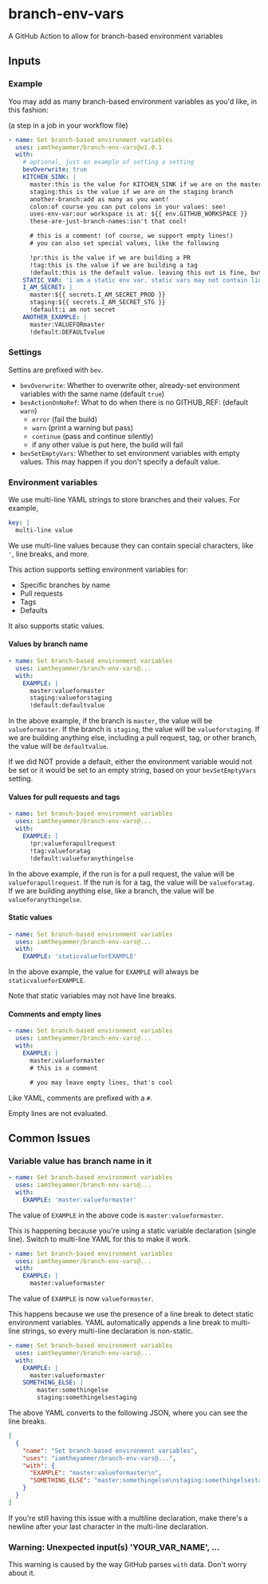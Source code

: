# branch-env-vars

A GitHub Action to allow for branch-based environment variables

## Inputs

### Example

You may add as many branch-based environment variables as you'd like, in this fashion:

(a step in a job in your workflow file)

```yaml
- name: Set branch-based environment variables
  uses: iamtheyammer/branch-env-vars@v1.0.1
  with:
    # optional, just an example of setting a setting
    bevOverwrite: true
    KITCHEN_SINK: |
      master:this is the value for KITCHEN_SINK if we are on the master branch
      staging:this is the value if we are on the staging branch
      another-branch:add as many as you want!
      colon:of course you can put colons in your values: see!
      uses-env-var:our workspace is at: ${{ env.GITHUB_WORKSPACE }}
      these-are-just-branch-names:isn't that cool!

      # this is a comment! (of course, we support empty lines!)
      # you can also set special values, like the following

      !pr:this is the value if we are building a PR
      !tag:this is the value if we are building a tag
      !default:this is the default value. leaving this out is fine, but the variable might be empty. see bevSetEmptyVars.
    STATIC_VAR: 'i am a static env var. static vars may not contain line breaks.'
    I_AM_SECRET: |
      master:${{ secrets.I_AM_SECRET_PROD }}
      staging:${{ secrets.I_AM_SECRET_STG }}
      !default:i am not secret
    ANOTHER_EXAMPLE: |
      master:VALUEFORmaster
      !default:DEFAULTvalue
```

### Settings

Settins are prefixed with `bev`.

- `bevOverwrite`: Whether to overwrite other, already-set environment variables with the same name (default `true`)
- `bevActionOnNoRef`: What to do when there is no GITHUB_REF: (default `warn`)
  - `error` (fail the build)
  - `warn` (print a warning but pass)
  - `continue` (pass and continue silently)
  - if any other value is put here, the build will fail
- `bevSetEmptyVars`: Whether to set environment variables with empty values. This may happen if you don't specify a default value.

### Environment variables

We use multi-line YAML strings to store branches and their values. For example,

```yaml
key: |
  multi-line value
```

We use multi-line values because they can contain special characters, like `'`, line breaks, and more.

This action supports setting environment variables for:

- Specific branches by name
- Pull requests
- Tags
- Defaults

It also supports static values.

#### Values by branch name

```yaml
- name: Set branch-based environment variables
  uses: iamtheyammer/branch-env-vars@...
  with:
    EXAMPLE: |
      master:valueformaster
      staging:valueforstaging
      !default:defaultvalue
```

In the above example, if the branch is `master`, the value will be `valueformaster`.
If the branch is `staging`, the value will be `valueforstaging`.
If we are building anything else, including a pull request, tag, or other branch, the value will be `defaultvalue`.

If we did NOT provide a default, either the environment variable would not be set or it would be set to an empty string, based on your `bevSetEmptyVars` setting.

#### Values for pull requests and tags

```yaml
- name: Set branch-based environment variables
  uses: iamtheyammer/branch-env-vars@...
  with:
    EXAMPLE: |
      !pr:valueforapullrequest
      !tag:valueforatag
      !default:valueforanythingelse
```

In the above example, if the run is for a pull request, the value will be `valueforapullrequest`.
If the run is for a tag, the value will be `valueforatag`.
If we are building anything else, like a branch, the value will be `valueforanythingelse`.

#### Static values

```yaml
- name: Set branch-based environment variables
  uses: iamtheyammer/branch-env-vars@...
  with:
    EXAMPLE: 'staticvalueforEXAMPLE'
```

In the above example, the value for `EXAMPLE` will always be `staticvalueforEXAMPLE`.

Note that static variables may not have line breaks.

#### Comments and empty lines

```yaml
- name: Set branch-based environment variables
  uses: iamtheyammer/branch-env-vars@...
  with:
    EXAMPLE: |
      master:valueformaster
      # this is a comment

      # you may leave empty lines, that's cool
```

Like YAML, comments are prefixed with a `#`.

Empty lines are not evaluated.

## Common Issues

### Variable value has branch name in it

```yaml
- name: Set branch-based environment variables
  uses: iamtheyammer/branch-env-vars@...
  with:
    EXAMPLE: 'master:valueformaster'
```

The value of `EXAMPLE` in the above code is `master:valueformaster`.

This is happening because you're using a static variable declaration (single line).
Switch to multi-line YAML for this to make it work.

```yaml
- name: Set branch-based environment variables
  uses: iamtheyammer/branch-env-vars@...
  with:
    EXAMPLE: |
      master:valueformaster
```

The value of `EXAMPLE` is now `valueformaster`.

This happens because we use the presence of a line break to detect static environment variables.
YAML automatically appends a line break to multi-line strings, so every multi-line declaration is non-static.

```yaml
- name: Set branch-based environment variables
  uses: iamtheyammer/branch-env-vars@...
  with:
    EXAMPLE: |
      master:valueformaster
    SOMETHING_ELSE: |
    	master:somethingelse
        staging:somethingelsestaging

```

The above YAML converts to the following JSON, where you can see the line breaks.

```json
[
  {
    "name": "Set branch-based environment variables",
    "uses": "iamtheyammer/branch-env-vars@...",
    "with": {
      "EXAMPLE": "master:valueformaster\n",
      "SOMETHING_ELSE": "master:somethingelse\nstaging:somethingelsestaging\n"
    }
  }
]
```

If you're still having this issue with a multiline declaration, make there's a newline after your last character in the multi-line declaration.

### Warning: Unexpected input(s) 'YOUR_VAR_NAME', ...

This warning is caused by the way GitHub parses `with` data. Don't worry about it.
